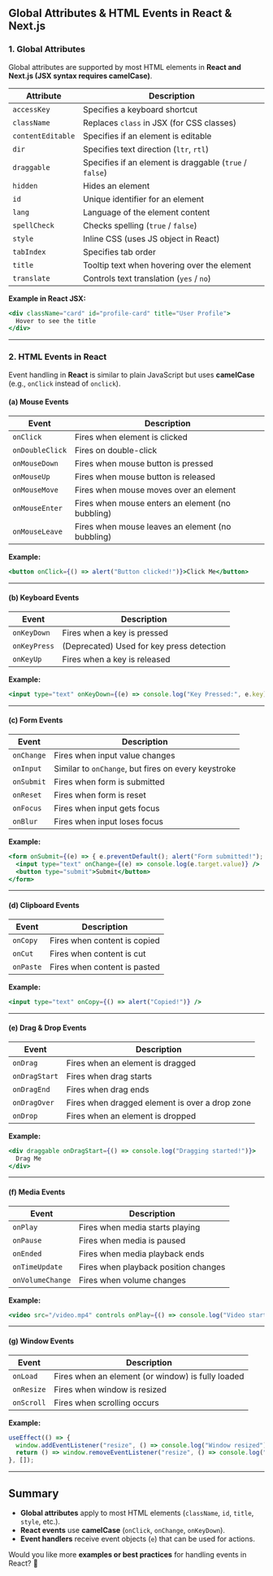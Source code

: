## **Global Attributes & HTML Events in React & Next.js**  

### **1. Global Attributes**  
Global attributes are supported by most HTML elements in **React and Next.js (JSX syntax requires camelCase)**.

| **Attribute**  | **Description** |
|---------------|---------------|
| `accessKey` | Specifies a keyboard shortcut |
| `className` | Replaces `class` in JSX (for CSS classes) |
| `contentEditable` | Specifies if an element is editable |
| `dir` | Specifies text direction (`ltr`, `rtl`) |
| `draggable` | Specifies if an element is draggable (`true` / `false`) |
| `hidden` | Hides an element |
| `id` | Unique identifier for an element |
| `lang` | Language of the element content |
| `spellCheck` | Checks spelling (`true` / `false`) |
| `style` | Inline CSS (uses JS object in React) |
| `tabIndex` | Specifies tab order |
| `title` | Tooltip text when hovering over the element |
| `translate` | Controls text translation (`yes` / `no`) |

**Example in React JSX:**
```jsx
<div className="card" id="profile-card" title="User Profile">
  Hover to see the title
</div>
```

---

### **2. HTML Events in React**
Event handling in **React** is similar to plain JavaScript but uses **camelCase** (e.g., `onClick` instead of `onclick`).  

#### **(a) Mouse Events**
| **Event** | **Description** |
|----------|---------------|
| `onClick` | Fires when element is clicked |
| `onDoubleClick` | Fires on double-click |
| `onMouseDown` | Fires when mouse button is pressed |
| `onMouseUp` | Fires when mouse button is released |
| `onMouseMove` | Fires when mouse moves over an element |
| `onMouseEnter` | Fires when mouse enters an element (no bubbling) |
| `onMouseLeave` | Fires when mouse leaves an element (no bubbling) |

**Example:**
```jsx
<button onClick={() => alert("Button clicked!")}>Click Me</button>
```

---

#### **(b) Keyboard Events**
| **Event** | **Description** |
|----------|---------------|
| `onKeyDown` | Fires when a key is pressed |
| `onKeyPress` | (Deprecated) Used for key press detection |
| `onKeyUp` | Fires when a key is released |

**Example:**
```jsx
<input type="text" onKeyDown={(e) => console.log("Key Pressed:", e.key)} />
```

---

#### **(c) Form Events**
| **Event** | **Description** |
|----------|---------------|
| `onChange` | Fires when input value changes |
| `onInput` | Similar to `onChange`, but fires on every keystroke |
| `onSubmit` | Fires when form is submitted |
| `onReset` | Fires when form is reset |
| `onFocus` | Fires when input gets focus |
| `onBlur` | Fires when input loses focus |

**Example:**
```jsx
<form onSubmit={(e) => { e.preventDefault(); alert("Form submitted!"); }}>
  <input type="text" onChange={(e) => console.log(e.target.value)} />
  <button type="submit">Submit</button>
</form>
```

---

#### **(d) Clipboard Events**
| **Event** | **Description** |
|----------|---------------|
| `onCopy` | Fires when content is copied |
| `onCut` | Fires when content is cut |
| `onPaste` | Fires when content is pasted |

**Example:**
```jsx
<input type="text" onCopy={() => alert("Copied!")} />
```

---

#### **(e) Drag & Drop Events**
| **Event** | **Description** |
|----------|---------------|
| `onDrag` | Fires when an element is dragged |
| `onDragStart` | Fires when drag starts |
| `onDragEnd` | Fires when drag ends |
| `onDragOver` | Fires when dragged element is over a drop zone |
| `onDrop` | Fires when an element is dropped |

**Example:**
```jsx
<div draggable onDragStart={() => console.log("Dragging started!")}>
  Drag Me
</div>
```

---

#### **(f) Media Events**
| **Event** | **Description** |
|----------|---------------|
| `onPlay` | Fires when media starts playing |
| `onPause` | Fires when media is paused |
| `onEnded` | Fires when media playback ends |
| `onTimeUpdate` | Fires when playback position changes |
| `onVolumeChange` | Fires when volume changes |

**Example:**
```jsx
<video src="/video.mp4" controls onPlay={() => console.log("Video started")} />
```

---

#### **(g) Window Events**
| **Event** | **Description** |
|----------|---------------|
| `onLoad` | Fires when an element (or window) is fully loaded |
| `onResize` | Fires when window is resized |
| `onScroll` | Fires when scrolling occurs |

**Example:**
```jsx
useEffect(() => {
  window.addEventListener("resize", () => console.log("Window resized"));
  return () => window.removeEventListener("resize", () => console.log("Cleanup"));
}, []);
```

---

## **Summary**
- **Global attributes** apply to most HTML elements (`className`, `id`, `title`, `style`, etc.).
- **React events** use **camelCase** (`onClick`, `onChange`, `onKeyDown`).
- **Event handlers** receive event objects (`e`) that can be used for actions.

Would you like more **examples or best practices** for handling events in React? 🚀
